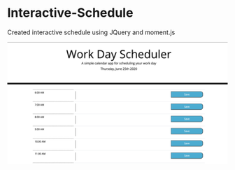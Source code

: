 # Interactive-Schedule

Created interactive schedule using JQuery and moment.js

![](images/Interactive_Schedule.png)
